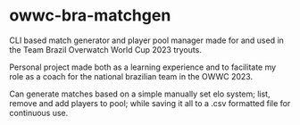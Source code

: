 # owwc-bra-matchgen
CLI based match generator and player pool manager made for and used in the Team Brazil Overwatch World Cup 2023 tryouts.

Personal project made both as a learning experience and to facilitate my role as a coach for the national brazilian team in the OWWC 2023.

Can generate matches based on a simple manually set elo system; list, remove and add players to pool; while saving it all to a .csv formatted file for continuous use.
